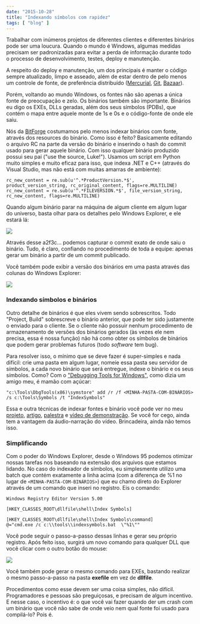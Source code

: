 ```yaml
---
date: "2015-10-28"
title: "Indexando símbolos com rapidez"
tags: [ "blog" ]
---
```

Trabalhar com inúmeros projetos de diferentes clientes e diferentes binários pode ser uma loucura. Quando o mundo é Windows, algumas medidas precisam ser padronizadas para evitar a perda de informação durante todo o processo de desenvolvimento, testes, deploy e manutenção.

A respeito do deploy e manutenção, um dos principais é manter o código sempre atualizado, limpo e asseado, além de estar dentro de pelo menos um controle de fonte, de preferência distribuído ([Mercurial](/guia-basico-de-controle-de-codigo-mercurial), [Git](/depurando-ate-o-fim-do-mundo-e-de-volta-de-novo-source-server-com-github), [Bazaar](/guia-basico-de-repositorios-no-bazaar)).

Porém, voltando ao mundo Windows, os fontes não são apenas a única fonte de preocupação e zelo. Os binários também são importante. Binários eu digo os EXEs, DLLs geradas, além dos seus símbolos (PDBs), que contém o mapa entre aquele monte de 1s e 0s e o código-fonte de onde ele saiu.

Nós da [BitForge](http://www.bitforge.com.br) costumamos pelo menos indexar binários com fonte, através dos resources do binário. Como isso é feito? Basicamente editando o arquivo RC na parte da versão do binário e inserindo o hash do commit usado para gerar aquele binário. Com isso qualquer binário produzido possui seu pai ("use the source, Luke!"). Usamos um script em Python muito simples e muito eficaz para isso, que indexa .NET e C++ (através do Visual Studio, mas não está com muitas amarras de ambiente):

```
rc_new_content = re.sub(u'^.*ProductVersion.*$', product_version_string, rc_original_content, flags=re.MULTILINE)
rc_new_content = re.sub(u'^.*FILEVERSION.*$', file_version_string, rc_new_content, flags=re.MULTILINE)
```

Quando algum binário parar na máquina de algum cliente em algum lugar do universo, basta olhar para os detalhes pelo Windows Explorer, e ele estará lá:

![](/images/mogZt3n.png)

Através desse a2f3c... podemos capturar o commit exato de onde saiu o binário. Tudo, é claro, confiando no procedimento de toda a equipe: apenas gerar um binário a partir de um commit publicado.

Você também pode exibir a versão dos binários em uma pasta através das colunas do Windows Explorer:

![](/images/vfY2oan.png)

### Indexando símbolos e binários

Outro detalhe de binários é que eles vivem sendo sobrescritos. Todo "Project, Build" sobrescreve o binário anterior, que pode ter sido justamente o enviado para o cliente. Se o cliente não possuir nenhum procedimento de armazenamento de versões dos binários gerados (às vezes ele nem precisa, essa é nossa função) não há como obter os símbolos de binários que podem gerar problemas futuros (todo _software_ tem bug).

Para resolver isso, o mínimo que se deve fazer é super-simples e nada difícil: crie uma pasta em algum lugar, nomeie essa pasta seu servidor de símbolos, a cada novo binário que será entregue, indexe o binário e os seus símbolos. Como? Com o ["Debugging Tools for Windows"](https://msdn.microsoft.com/en-us/library/windows/hardware/ff551063(v=vs.85).aspx), como dizia um amigo meu, é mamão com açúcar:

```
"c:\Tools\DbgTools(x86)\symstore" add /r /f <MINHA-PASTA-COM-BINÁRIOS> /s c:\Tools\Symbols /t "IndexSymbols"
```

Essa e outra técnicas de indexar fontes e binário você pode ver no meu [projeto](https://github.com/Caloni/GitIndex), [artigo](/depurando-ate-o-fim-do-mundo-e-de-volta-de-novo-source-server-com-github), [palestra](http://caloni.com.br/ccppbr-rio-12/) e [vídeo de demonstração](https://www.youtube.com/watch?v=mZewxqlFShA). Se você for cego, ainda tem a vantagem da áudio-narração do vídeo. Brincadeira, ainda não temos isso.

### Simplificando

Com o poder do Windows Explorer, desde o Windows 95 podemos otimizar nossas tarefas nos baseando na extensão dos arquivos que estamos lidando. No caso do indexador de símbolos, eu simplesmente utilizo uma batch que contém exatamente a linha acima (com a diferença de %1 no lugar de `<MINHA-PASTA-COM-BINÁRIOS>`) que eu chamo direto do Explorer através de um comando que inseri no registro. Eis o comando:

```
Windows Registry Editor Version 5.00

[HKEY_CLASSES_ROOT\dllfile\shell\Index Symbols]

[HKEY_CLASSES_ROOT\dllfile\shell\Index Symbols\command]
@="cmd.exe /c c:\\tools\\indexsymbols.bat  \"%1\""
```

Você pode seguir o passo-a-passo dessas linhas e gerar seu próprio registro. Após feito isso, surgirá um novo comando para qualquer DLL que você clicar com o outro botão do mouse:

![](/images/tvCCYcm.png)

Você também pode gerar o mesmo comando para EXEs, bastando realizar o mesmo passo-a-passo na pasta **exefile** em vez de **dllfile**.

Procedimentos como esse devem ser uma coisa simples, não difícil. Programadores e pessoas são preguiçosas, e precisam de algum incentivo. E nesse caso, o incentivo é: o que você vai fazer quando der um crash com um binário que você não sabe de onde veio nem qual fonte foi usado para compilá-lo? Pois é.

